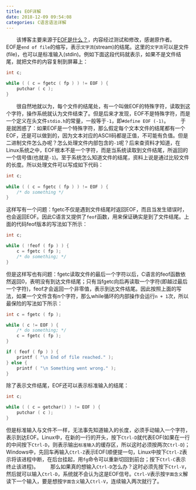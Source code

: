 ```yaml
---
title: EOF详解
date: 2018-12-09 09:54:08
categories: C语言语法详解
---
```

&emsp;&emsp;该博客主要来源于[EOF是什么？](http://www.ruanyifeng.com/blog/2011/11/eof.html)，内容经过测试和修改，感谢原作者。
&emsp;&emsp;EOF是`end of file`的缩写，表示`文字流`(stream)的结尾。这里的`文字流`可以是文件(file)，也可以是标准输入(stdin)。例如下面这段代码就表示，如果不是文件结尾，就把文件的内容复制到屏幕上：

``` c
int c;

while ( ( c = fgetc ( fp ) ) != EOF ) {
    putchar ( c );
}
```

&emsp;&emsp;很自然地就以为，每个文件的结尾处，有一个叫做EOF的特殊字符，读取到这个字符，操作系统就认为文件结束了。但是后来才发现，EOF不是特殊字符，而是一个定义在头文件`stdio.h`的常量，一般等于`-1`，即`#define EOF (-1)`。
&emsp;&emsp;于是就困惑了：如果EOF是一个特殊字符，那么假定每个文本文件的结尾都有一个EOF，还是可以做到的，因为文本对应的ASCII码都是正值，不可能有负值。但是二进制文件怎么办呢？怎么处理文件内部包含的`-1`呢？后来查资料才知道，在Linux系统之中，EOF根本不是一个字符，而是当系统读取到文件结尾，所返回的一个信号值(也就是`-1`)。至于系统怎么知道文件的结尾，资料上说是通过比较文件的长度。所以处理文件可以写成如下代码：

``` c
int c;
​
while ( ( c = fgetc ( fp ) ) != EOF ) {
    /* do something */
}
```

这样写有一个问题：fgetc不仅是遇到文件结尾时返回EOF，而且当发生错误时，也会返回EOF。因此C语言又提供了`feof`函数，用来保证确实是到了文件结尾。上面的代码feof版本的写法如下所示：

``` c
int c;

while ( !feof ( fp ) ) {
    c = fgetc ( fp );
    /* do something; */
}
```

但是这样写也有问题：fgetc读取文件的最后一个字符以后，C语言的feof函数依然返回0，表明没有到达文件结尾；只有当fgetc向后再读取一个字符(即越过最后一个字符)，feof才会返回一个非零值，表示到达文件结尾。因此按照上面的写法，如果一个文件含有n个字符，那么while循环的内部操作会运行`n + 1`次，所以最保险的写法如下所示：

``` c
int c = fgetc ( fp );

while ( c != EOF ) {
    /* do something; */
    c = fgetc ( fp );
}

if ( feof ( fp ) ) {
    printf ( "\n End of file reached." );
} else {
    printf ( "\n Something went wrong." );
}
```

除了表示文件结尾，EOF还可以表示标准输入的结尾：

``` c
int c;

while ( ( c = getchar() ) != EOF ) {
    putchar ( c );
}
```

但是标准输入与文件不一样，无法事先知道输入的长度，必须手动输入一个字符，表示到达EOF。Linux中，在新的一行的开头，按下`Ctrl-D`就代表EOF(如果在一行的中间按下`Ctrl-D`，则表示输出`标准输入`的缓存区，所以这时必须按两次`Ctrl-D`)；Windows中，先回车再输入`Ctrl-Z`表示EOF(顺便提一句，Linux中按下`Ctrl-Z`表示将该进程中断，在后台挂起，用`fg`命令可以重新切回到前台；按下`Ctrl-C`表示终止该进程)。
&emsp;&emsp;那么如果真的想输入`Ctrl-D`怎么办？这时必须先按下`Ctrl-V`，然后就可以输入`Ctrl-D`，系统就不会认为这是EOF信号。`Ctrl-V`表示按`字面含义`解读下一个输入，要是想按`字面含义`输入`Ctrl-V`，连续输入两次就行了。